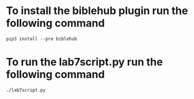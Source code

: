 # To install the biblehub plugin run the following command
	pip3 install --pre biblehub

# To run the lab7script.py run the following command
	./lab7script.py
